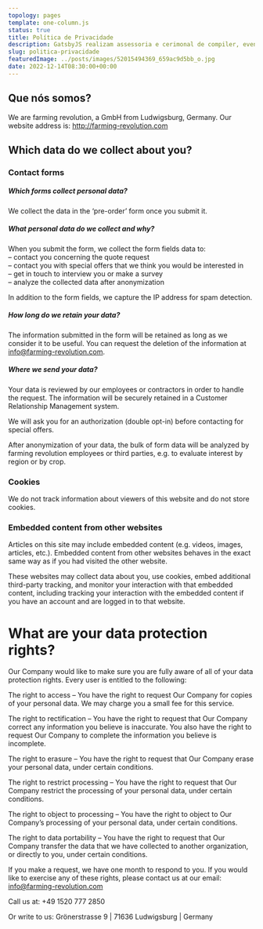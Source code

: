 ```yaml
---
topology: pages
template: one-column.js
status: true
title: Política de Privacidade
description: GatsbyJS realizam assessoria e cerimonal de compiler, eventos corporativos e festas em geral.
slug: politica-privacidade
featuredImage: ../posts/images/52015494369_659ac9d5bb_o.jpg
date: 2022-12-14T08:30:00+00:00
---
```


## Que nós somos?

We are farming revolution, a GmbH from Ludwigsburg, Germany.
Our website address is: http://farming-revolution.com

## Which data do we collect about you?

### Contact forms

##### Which forms collect personal data?

We collect the data in the ‘pre-order’ form once you submit it.

##### What personal data do we collect and why?

When you submit the form, we collect the form fields data to:  
– contact you concerning the quote request  
– contact you with special offers that we think you would be interested in  
– get in touch to interview you or make a survey  
– analyze the collected data after anonymization

In addition to the form fields, we capture the IP address for spam detection.

##### How long do we retain your data?

The information submitted in the form will be retained as long as we consider it to be useful. You can request the deletion of the information at info@farming-revolution.com.

##### Where we send your data?

Your data is reviewed by our employees or contractors in order to handle the request. The information will be securely retained in a Customer Relationship Management system.

We will ask you for an authorization (double opt-in) before contacting for special offers.

After anonymization of your data, the bulk of form data will be analyzed by farming revolution employees or third parties, e.g. to evaluate interest by region or by crop.

### Cookies

We do not track information about viewers of this website and do not store cookies.

### Embedded content from other websites

Articles on this site may include embedded content (e.g. videos, images, articles, etc.). Embedded content from other websites behaves in the exact same way as if you had visited the other website.

These websites may collect data about you, use cookies, embed additional third-party tracking, and monitor your interaction with that embedded content, including tracking your interaction with the embedded content if you have an account and are logged in to that website.

# What are your data protection rights?

Our Company would like to make sure you are fully aware of all of your data protection rights. Every user is entitled to the following:

The right to access – You have the right to request Our Company for copies of your personal data. We may charge you a small fee for this service.

The right to rectification – You have the right to request that Our Company correct any information you believe is inaccurate. You also have the right to request Our Company to complete the information you believe is incomplete.

The right to erasure – You have the right to request that Our Company erase your personal data, under certain conditions.

The right to restrict processing – You have the right to request that Our Company restrict the processing of your personal data, under certain conditions.

The right to object to processing – You have the right to object to Our Company’s processing of your personal data, under certain conditions.

The right to data portability – You have the right to request that Our Company transfer the data that we have collected to another organization, or directly to you, under certain conditions.

If you make a request, we have one month to respond to you. If you would like to exercise any of these rights, please contact us at our email: info@farming-revolution.com

Call us at: +49 1520 777 2850

Or write to us: Grönerstrasse 9 | 71636 Ludwigsburg | Germany
